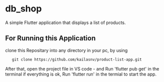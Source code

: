 # db_shop

A simple Flutter application that displays a list of products.

## For Running this Application
clone this Repositary into any directory in your pc, by using

       git clone https://github.com/kailasnv/product-list-app.git

After that, open the project file in VS code - and Run 'flutter pub get' in the terminal
if everything is ok, Run 'flutter run' in the termial to start the app.
  
        



 
